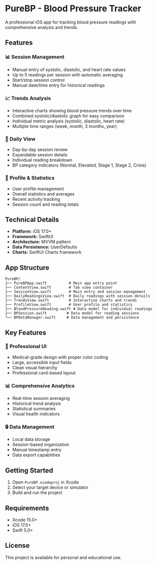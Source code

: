 # PureBP - Blood Pressure Tracker

A professional iOS app for tracking blood pressure readings with comprehensive analysis and trends.

## Features

### 📊 **Session Management**
- Manual entry of systolic, diastolic, and heart rate values
- Up to 5 readings per session with automatic averaging
- Start/stop session control
- Manual date/time entry for historical readings

### 📈 **Trends Analysis**
- Interactive charts showing blood pressure trends over time
- Combined systolic/diastolic graph for easy comparison
- Individual metric analysis (systolic, diastolic, heart rate)
- Multiple time ranges (week, month, 3 months, year)

### 📅 **Daily View**
- Day-by-day session review
- Expandable session details
- Individual reading breakdown
- BP category indicators (Normal, Elevated, Stage 1, Stage 2, Crisis)

### 👤 **Profile & Statistics**
- User profile management
- Overall statistics and averages
- Recent activity tracking
- Session count and reading totals

## Technical Details

- **Platform:** iOS 17.0+
- **Framework:** SwiftUI
- **Architecture:** MVVM pattern
- **Data Persistence:** UserDefaults
- **Charts:** SwiftUI Charts framework

## App Structure

```
PureBP/
├── PureBPApp.swift          # Main app entry point
├── ContentView.swift        # Tab view container
├── SessionView.swift        # Main entry and session management
├── DailyReadingsView.swift  # Daily readings with session details
├── TrendsView.swift         # Interactive charts and trends
├── ProfileView.swift        # User profile and statistics
├── BloodPressureReading.swift # Data model for individual readings
├── BPSession.swift         # Data model for reading sessions
└── BPDataManager.swift     # Data management and persistence
```

## Key Features

### 🎯 **Professional UI**
- Medical-grade design with proper color coding
- Large, accessible input fields
- Clean visual hierarchy
- Professional card-based layout

### 📊 **Comprehensive Analytics**
- Real-time session averaging
- Historical trend analysis
- Statistical summaries
- Visual health indicators

### 🔒 **Data Management**
- Local data storage
- Session-based organization
- Manual timestamp entry
- Data export capabilities

## Getting Started

1. Open `PureBP.xcodeproj` in Xcode
2. Select your target device or simulator
3. Build and run the project

## Requirements

- Xcode 15.0+
- iOS 17.0+
- Swift 5.0+

## License

This project is available for personal and educational use.
